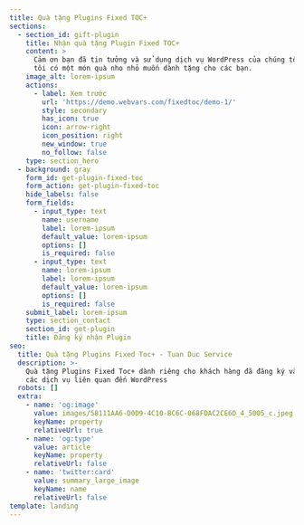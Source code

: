 ```yaml
---
title: Quà tặng Plugins Fixed TOC+
sections:
  - section_id: gift-plugin
    title: Nhận quà tặng Plugin Fixed TOC+
    content: >
      Cảm ơn bạn đã tin tưởng và sử dụng dịch vụ WordPress của chúng tôi, chúng
      tôi có một món quà nho nhỏ muốn dành tặng cho các bạn.
    image_alt: lorem-ipsum
    actions:
      - label: Xem trước
        url: 'https://demo.webvars.com/fixedtoc/demo-1/'
        style: secondary
        has_icon: true
        icon: arrow-right
        icon_position: right
        new_window: true
        no_follow: false
    type: section_hero
  - background: gray
    form_id: get-plugin-fixed-toc
    form_action: get-plugin-fixed-toc
    hide_labels: false
    form_fields:
      - input_type: text
        name: username
        label: lorem-ipsum
        default_value: lorem-ipsum
        options: []
        is_required: false
      - input_type: text
        name: lorem-ipsum
        label: lorem-ipsum
        default_value: lorem-ipsum
        options: []
        is_required: false
    submit_label: lorem-ipsum
    type: section_contact
    section_id: get-plugin
    title: Đăng ký nhận Plugin
seo:
  title: Quà tặng Plugins Fixed Toc+ - Tuan Duc Service
  description: >-
    Quà tặng Plugins Fixed Toc+ dành riêng cho khách hàng đã đăng ký và sử dụng
    các dịch vụ liên quan đến WordPress
  robots: []
  extra:
    - name: 'og:image'
      value: images/58111AA6-D0D9-4C10-BC6C-068FDAC2CE6D_4_5005_c.jpeg
      keyName: property
      relativeUrl: true
    - name: 'og:type'
      value: article
      keyName: property
      relativeUrl: false
    - name: 'twitter:card'
      value: summary_large_image
      keyName: name
      relativeUrl: false
template: landing
---
```

